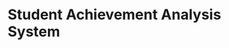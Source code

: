 <!--
 * @Author: 刘兴
 * @Date: 2023-06-04 21:41:50
 * @LastEditors: 刘兴
 * @LastEditTime: 2023-06-04 21:48:09
 * @FilePath: /saas/README.md
 * @Description: README
 * 
 * Copyright (c) 2023 by 刘兴, All Rights Reserved. 
-->
# Student Achievement Analysis System
